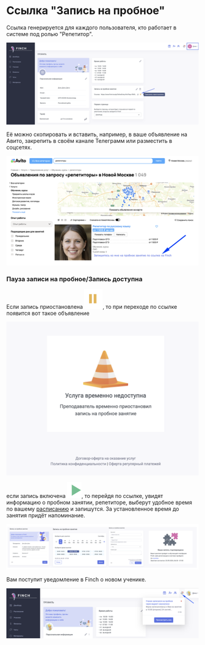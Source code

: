 # Ссылка "Запись на пробное"

Ссылка генерируется для каждого пользователя, кто работает в системе под ролью "Репетитор".

![](<../.gitbook/assets/image (34).png>)

Её можно скопировать и вставить, например, в ваше объявление на Авито, закрепить в своём канале Телеграмм или разместить в  соцсетях.

![](<../.gitbook/assets/image (35).png>)

### Пауза записи на пробное/Запись доступна

Если запись приостановлена ![](<../.gitbook/assets/image (37).png>), то при переходе по ссылке появится вот такое объявление&#x20;

![](<../.gitbook/assets/image (36).png>)

если запись включена ![](<../.gitbook/assets/image (38).png>), то перейдя по ссылке, увидят информацию о пробном занятии, репетиторе, выберут удобное время по вашему [расписанию](../zanyatiya-i-videozvonki/raspisanie.md) и запишутся. За установленное время до занятия  придёт напоминание.&#x20;

![](<../.gitbook/assets/image (41).png>)

Вам  поступит уведомление в Finch  о новом ученике.

![](<../.gitbook/assets/image (65).png>)
